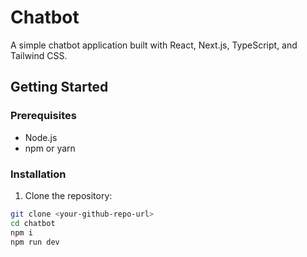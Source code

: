 # Chatbot

A simple chatbot application built with React, Next.js, TypeScript, and Tailwind CSS.

## Getting Started

### Prerequisites

- Node.js
- npm or yarn

### Installation

1. Clone the repository:

```sh
git clone <your-github-repo-url>
cd chatbot
npm i
npm run dev
```
